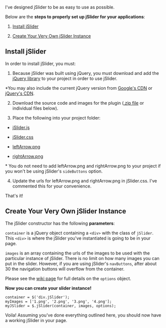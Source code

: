 I've designed jSlider to be as easy to use as possible.

Below are the **steps to properly set up jSlider for your applications**:

1. [Install jSlider](#install-jslider)

2. [Create Your Very Own jSlider Instance](#create-your-very-own-jslider-instance)

## Install jSlider

In order to install jSlider, you must:

1. Because jSlider was built using jQuery, you must download and add the [jQuery library](http://jquery.com/download/) to your project in order to use jSlider.

  *You may also include the current jQuery version from [Google's CDN](https://developers.google.com/speed/libraries/devguide#jquery) or [jQuery's CDN](http://jquery.com/download/#jquery-39-s-cdn-provided-by-maxcdn).

2. Download the source code and images for the plugin ([.zip file](#) or individual files below).

3. Place the following into your project folder:

  * [jSlider.js](#)

  * [jSlider.css](#)

  * [leftArrow.png](#)

  * [rightArrow.png](#)

  \* You do not need to add leftArrow.png and rightArrow.png to your project if you won't be using jSlider's `sideButtons` option.

4. Update the urls for leftArrow.png and rightArrow.png in jSlider.css. I've commented this for your convenience.

That's it!

## Create Your Very Own jSlider Instance

The jSlider constructor has the following **parameters**:

`container` is a jQuery object containing a `<div>` with the class of `jSlider`. This `<div>` is where the jSlider you've instantiated is going to be in your page.

`images` is an array containing the urls of the images to be used with the particular instance of jSlider. There is no limit on how many images you can put in the slider. However, if you are using jSlider's `navButtons`, after about 30 the navigation buttons will overflow from the container.

Please see the [wiki page](https://github.com/jaredchua32/jSlider/wiki/Configuring-jSlider's-Options) for full details on the `options` object.

**Now you can create your slider instance!**

```
container = $('div.jSlider');
myImages = ['1.png', '2.png', '3.png', '4.png'];
myJSlider = $.jSlider(container, images, options);
```

Voila! Assuming you've done everything outlined here, you should now have a working jSlider in your page.